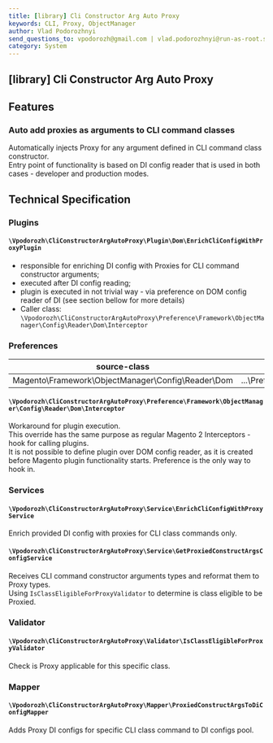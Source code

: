 ```yaml
---
title: [library] Cli Constructor Arg Auto Proxy  
keywords: CLI, Proxy, ObjectManager  
author: Vlad Podorozhnyi  
send_questions_to: vpodorozh@gmail.com | vlad.podorozhnyi@run-as-root.sh  
category: System  
---
```


## **\[library\] Cli Constructor Arg Auto Proxy**

## Features

### Auto add proxies as arguments to CLI command classes

Automatically injects Proxy for any argument defined in CLI command class constructor.  
Entry point of functionality is based on DI config reader that is used in both cases - developer and production modes.

## Technical Specification

### Plugins

#### `\Vpodorozh\CliConstructorArgAutoProxy\Plugin\Dom\EnrichCliConfigWithProxyPlugin`
* responsible for enriching DI config with Proxies for CLI command constructor arguments;
* executed after DI config reading;
* plugin is executed in not trivial way - via preference on DOM config reader of DI (see section bellow for more details) 
* Caller class: `\Vpodorozh\CliConstructorArgAutoProxy\Preference\Framework\ObjectManager\Config\Reader\Dom\Interceptor`

### Preferences

| source-class                                       | custom-class                                                          |
|----------------------------------------------------|-----------------------------------------------------------------------|
| Magento\Framework\ObjectManager\Config\Reader\Dom  | ...\Preference\Framework\ObjectManager\Config\Reader\Dom\Interceptor  |


#### `\Vpodorozh\CliConstructorArgAutoProxy\Preference\Framework\ObjectManager\Config\Reader\Dom\Interceptor`
Workaround for plugin execution.  
This override has the same purpose as regular Magento 2 Interceptors - hook for calling plugins.  
It is not possible to define plugin over DOM config reader, as it is created before Magento plugin functionality starts. 
Preference is the only way to hook in.

### Services

#### `\Vpodorozh\CliConstructorArgAutoProxy\Service\EnrichCliConfigWithProxyService`
Enrich provided DI config with proxies for CLI class commands only.

#### `\Vpodorozh\CliConstructorArgAutoProxy\Service\GetProxiedConstructArgsConfigService`
Receives CLI command constructor arguments types and reformat them to Proxy types.  
Using `IsClassEligibleForProxyValidator` to determine is class eligible to be Proxied.

### Validator

#### `\Vpodorozh\CliConstructorArgAutoProxy\Validator\IsClassEligibleForProxyValidator`
Check is Proxy applicable for this specific class.  

### Mapper

#### `\Vpodorozh\CliConstructorArgAutoProxy\Mapper\ProxiedConstructArgsToDiConfigMapper`
Adds Proxy DI configs for specific CLI class command to DI configs pool.
